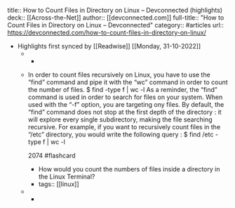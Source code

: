 title:: How to Count Files in Directory on Linux – Devconnected (highlights)
deck:: [[Across-the-Net]]
author:: [[devconnected.com]]
full-title:: "How to Count Files in Directory on Linux – Devconnected"
category:: #articles
url:: https://devconnected.com/how-to-count-files-in-directory-on-linux/

- Highlights first synced by [[Readwise]] [[Monday, 31-10-2022]]
	- -
	- In order to count files recursively on Linux, you have to use the “find” command and pipe it with the “wc” command in order to count the number of files.
	  $ find <directory> -type f | wc -l
	  As a reminder, the “find” command is used in order to search for files on your system. 
	  When used with the “-f” option, you are targeting ony files. 
	  By default, the “find” command does not stop at the first depth of the directory : it will explore every single subdirectory, making the file searching recursive.
	  For example, if you want to recursively count files in the “/etc” directory, you would write the following query :
	  $ find /etc -type f | wc -l
	  
	  2074 #flashcard
		- How would you count the numbers of files inside a directory in the Linux Terminal?
		- tags:: [[linux]]
	- -